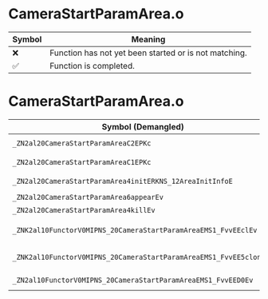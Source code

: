 # CameraStartParamArea.o
| Symbol | Meaning 
| ------------- | ------------- 
| :x: | Function has not yet been started or is not matching. 
| :white_check_mark: | Function is completed. 


# CameraStartParamArea.o
| Symbol (Demangled) | Symbol (Mangled) | Decompiled? |
| ------------- |  ------------- | ------------- |
| `_ZN2al20CameraStartParamAreaC2EPKc` | `al::CameraStartParamArea::CameraStartParamArea(char const*)` | :white_check_mark: |
| `_ZN2al20CameraStartParamAreaC1EPKc` | `al::CameraStartParamArea::CameraStartParamArea(char const*)` | :white_check_mark: |
| `_ZN2al20CameraStartParamArea4initERKNS_12AreaInitInfoE` | `al::CameraStartParamArea::init(al::AreaInitInfo const&)` | :white_check_mark: |
| `_ZN2al20CameraStartParamArea6appearEv` | `al::CameraStartParamArea::appear(void)` | :white_check_mark: |
| `_ZN2al20CameraStartParamArea4killEv` | `al::CameraStartParamArea::kill(void)` | :white_check_mark: |
| `_ZNK2al10FunctorV0MIPNS_20CameraStartParamAreaEMS1_FvvEEclEv` | `al::FunctorV0M<al::CameraStartParamArea *,void (al::CameraStartParamArea::*)(void)>::operator()(void)const` | :white_check_mark: |
| `_ZNK2al10FunctorV0MIPNS_20CameraStartParamAreaEMS1_FvvEE5cloneEv` | `al::FunctorV0M<al::CameraStartParamArea *,void (al::CameraStartParamArea::*)(void)>::clone(void)const` | :white_check_mark: |
| `_ZN2al10FunctorV0MIPNS_20CameraStartParamAreaEMS1_FvvEED0Ev` | `al::FunctorV0M<al::CameraStartParamArea *,void (al::CameraStartParamArea::*)(void)>::~FunctorV0M()` | :white_check_mark: |
